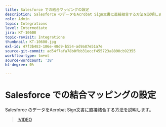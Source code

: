 ```yaml
---
title: Salesforce での結合マッピングの設定
description: Salesforce のデータをAcrobat Sign文書に直接結合する方法を説明します。
role: Admin
topic: Integrations
level: Intermediate
jira: KT-10600
topic-revisit: Integrations
thumbnail: KT-10600.jpg
exl-id: 47f3b483-106e-48d9-b554-ad9a87e51a7e
source-git-commit: ad54f7afa78b0fbb31eccf455723a8890cb92355
workflow-type: tm+mt
source-wordcount: '38'
ht-degree: 0%

---
```


# Salesforce での結合マッピングの設定

Salesforce のデータをAcrobat Sign文書に直接結合する方法を説明します。

>[!VIDEO](https://video.tv.adobe.com/v/3409412?quality=12&learn=on&hidetitle=true)
